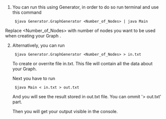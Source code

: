 
1. You can run this using Generator, in order to do so run terminal and use this command

		$java Generator.GraphGenerator <Number_of_Nodes> | java Main
	
Replace <Number_of_Nodes> with number of nodes you want to be used when creating your Graph .

2. Alternatively, you can run 

		$java Generator.GraphGenerator <Number_of_Nodes> > in.txt
	
   To create or overrite file in.txt. This file will contain all the data about your Graph.
   
   Next you have to run
   
		$java Main < in.txt > out.txt
	
   And you will see the result stored in out.txt file. You can ommit '> out.txt' part. 
   
   Then you will get your output visible in the console.


